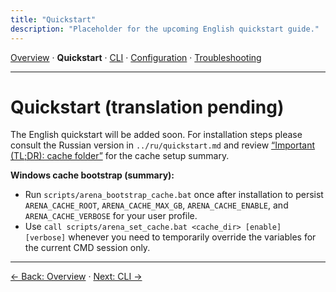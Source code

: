 ```yaml
---
title: "Quickstart"
description: "Placeholder for the upcoming English quickstart guide."
---
```


[Overview](index.md) · **Quickstart** · [CLI](cli.md) · [Configuration](config.md) · [Troubleshooting](troubleshooting.md)

---

# Quickstart (translation pending)

The English quickstart will be added soon. For installation steps please consult the Russian version in `../ru/quickstart.md` and review [“Important (TL;DR): cache folder”](index.md#important-tldr-cache-folder) for the cache setup summary.

**Windows cache bootstrap (summary):**
- Run `scripts/arena_bootstrap_cache.bat` once after installation to persist `ARENA_CACHE_ROOT`, `ARENA_CACHE_MAX_GB`, `ARENA_CACHE_ENABLE`, and `ARENA_CACHE_VERBOSE` for your user profile.
- Use `call scripts/arena_set_cache.bat <cache_dir> [enable] [verbose]` whenever you need to temporarily override the variables for the current CMD session only.

---

[← Back: Overview](index.md) · [Next: CLI →](cli.md)
